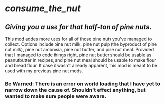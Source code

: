 # ***consume_the_nut***
## *Giving you a use for that half-ton of pine nuts.*

This mod addes more uses for all of those pine nuts you've managed to collect. Options include pine nut milk, pine nut pulp (the byproduct of pine nut milk), pine nut ambrosia, pine nut butter, and pine nut meal. Provided that I managed to code things right, pine nut butter should be usable as peanutbutter in recipes, and pine nut meal should be usable to make flour and bread flour. It case it wasn't already apparent, this mod is meant to be used with my previous pine nut mods.

### **Be Warned: There is an error on world loading that I have yet to narrow down the cause of. Shouldn't effect anything, but wanted to make sure people were aware.**
